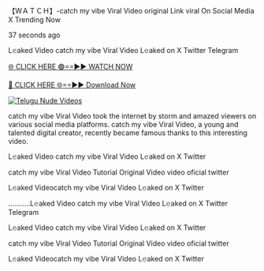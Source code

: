 【﻿WＡＴＣＨ】-catch my vibe Viral Video original Link viral On Social Media X Trending Now



37 seconds ago

L𝚎aked Video catch my vibe Viral Video L𝚎aked on X Twitter Telegram

[🌐 CLICK HERE 🟢==►► WATCH NOW](https://viral-xone.blogspot.com/2025/01/valovideo.html)

[🔴 CLICK HERE 🌐==►► Download Now](https://viral-xone.blogspot.com/2025/01/valovideo.html)

[![Telugu Nude Videos](https://i.imgur.com/dJHk4Zq.gif)](https://viral-xone.blogspot.com/2025/01/valovideo.html)

catch my vibe Viral Video took the internet by storm and amazed viewers on various social media platforms. catch my vibe Viral Video, a young and talented digital creator, recently became famous thanks to this interesting video.

L𝚎aked Video catch my vibe Viral Video L𝚎aked on X Twitter

catch my vibe Viral Video Tutorial Original Video video oficial twitter

L𝚎aked Videocatch my vibe Viral Video L𝚎aked on X Twitter

...........L𝚎aked Video catch my vibe Viral Video L𝚎aked on X Twitter Telegram

L𝚎aked Video catch my vibe Viral Video L𝚎aked on X Twitter

catch my vibe Viral Video Tutorial Original Video video oficial twitter

L𝚎aked Videocatch my vibe Viral Video L𝚎aked on X Twitter